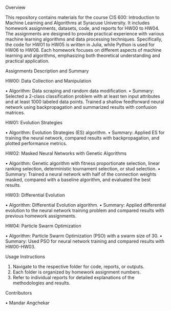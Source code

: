 Overview

This repository contains materials for the course CIS 600: Introduction to Machine Learning and Algorithms at Syracuse University. It includes homework assignments, datasets, code, and reports for HW00 to HW04. The assignments are designed to provide practical experience with various machine learning algorithms and data processing techniques. Specifically, the code for HW01 to HW05 is written in Julia, while Python is used for HW06 to HW08. Each homework focuses on different aspects of machine learning and algorithms, emphasizing both theoretical understanding and practical application.

Assignments Description and Summary

HW00: Data Collection and Manipulation 

•	Algorithm: Data scraping and random data modification.
•	Summary: Selected a 2-class classification problem with at least ten input attributes and at least 1000 labeled data points. Trained a shallow feedforward neural network using backpropagation and summarized results with confusion matrices.

HW01: Evolution Strategies 

•	Algorithm: Evolution Strategies (ES) algorithm.
•	Summary: Applied ES for training the neural network, compared results with backpropagation, and plotted performance metrics.

HW02: Masked Neural Networks with Genetic Algorithms 

•	Algorithm: Genetic algorithm with fitness proportionate selection, linear ranking selection, deterministic tournament selection, or stud selection.
•	Summary: Trained a neural network with half of the connection weights masked, compared with a baseline algorithm, and evaluated the best results.

HW03: Differential Evolution 

•	Algorithm: Differential Evolution algorithm.
•	Summary: Applied differential evolution to the neural network training problem and compared results with previous homework assignments.

HW04: Particle Swarm Optimization

•	Algorithm: Particle Swarm Optimization (PSO) with a swarm size of 30.
•	Summary: Used PSO for neural network training and compared results with HW00-HW03.

Usage Instructions

1.	Navigate to the respective folder for code, reports, or outputs.
2.	Each folder is organized by homework assignment numbers.
3.	Refer to individual reports for detailed explanations of the methodologies and results.

Contributors

•	Mandar Angchekar
